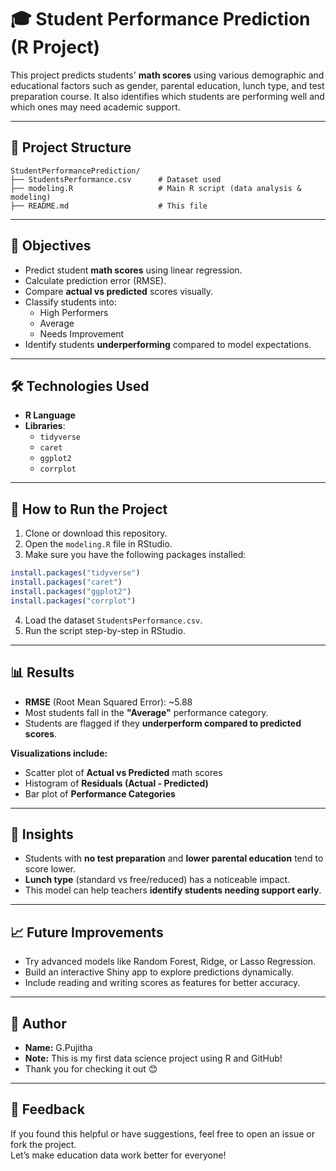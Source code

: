 # 🎓 Student Performance Prediction (R Project)

This project predicts students' **math scores** using various demographic and educational factors such as gender, parental education, lunch type, and test preparation course. It also identifies which students are performing well and which ones may need academic support.

---

## 📁 Project Structure

```
StudentPerformancePrediction/
├── StudentsPerformance.csv      # Dataset used
├── modeling.R                   # Main R script (data analysis & modeling)
├── README.md                    # This file
```

---

## 🧠 Objectives

- Predict student **math scores** using linear regression.
- Calculate prediction error (RMSE).
- Compare **actual vs predicted** scores visually.
- Classify students into:
  - High Performers
  - Average
  - Needs Improvement
- Identify students **underperforming** compared to model expectations.

---

## 🛠️ Technologies Used

- **R Language**
- **Libraries**:  
  - `tidyverse`  
  - `caret`  
  - `ggplot2`  
  - `corrplot`

---

## 🚀 How to Run the Project

1. Clone or download this repository.
2. Open the `modeling.R` file in RStudio.
3. Make sure you have the following packages installed:

```r
install.packages("tidyverse")
install.packages("caret")
install.packages("ggplot2")
install.packages("corrplot")
```

4. Load the dataset `StudentsPerformance.csv`.
5. Run the script step-by-step in RStudio.

---

## 📊 Results

- **RMSE** (Root Mean Squared Error): ~5.88  
- Most students fall in the **"Average"** performance category.
- Students are flagged if they **underperform compared to predicted scores**.

**Visualizations include:**

- Scatter plot of **Actual vs Predicted** math scores  
- Histogram of **Residuals (Actual - Predicted)**  
- Bar plot of **Performance Categories**

---

## 📌 Insights

- Students with **no test preparation** and **lower parental education** tend to score lower.
- **Lunch type** (standard vs free/reduced) has a noticeable impact.
- This model can help teachers **identify students needing support early**.

---

## 📈 Future Improvements

- Try advanced models like Random Forest, Ridge, or Lasso Regression.
- Build an interactive Shiny app to explore predictions dynamically.
- Include reading and writing scores as features for better accuracy.

---

## 👤 Author

- **Name:** G.Pujitha  
- **Note:** This is my first data science project using R and GitHub!  
- Thank you for checking it out 😊

---

## 🌟 Feedback

If you found this helpful or have suggestions, feel free to open an issue or fork the project.  
Let’s make education data work better for everyone!
